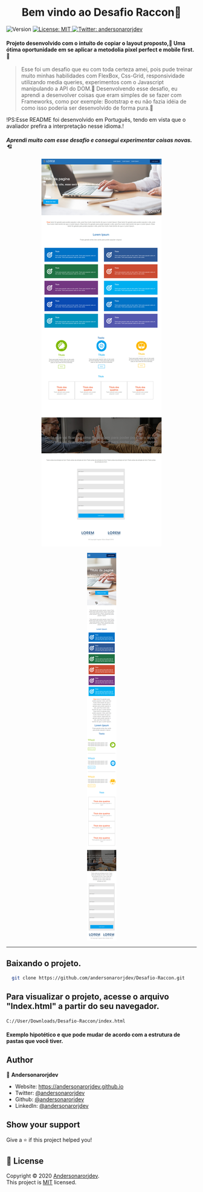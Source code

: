 <h1 align="center">Bem vindo ao Desafio Raccon👋</h1>
<p>
  <img alt="Version" src="https://img.shields.io/badge/version-0.1.0-blue.svg?cacheSeconds=2592000" />
  <a href="LICENSE" target="_blank">
    <img alt="License: MIT" src="https://img.shields.io/badge/License-MIT-yellow.svg" />
  </a>
  <a href="https://twitter.com/andersonarorjdev" target="_blank">
    <img alt="Twitter: andersonarorjdev" src="https://img.shields.io/twitter/follow/andersonarrjdev.svg?style=social" />
  </a>
</p>


<h4>Projeto desenvolvido com o intuíto de copiar o layout proposto,🌝 Uma ótima oportunidade em se aplicar a metodolia pixel perfect e mobile first.🤔</h4>

 
> Esse foi um desafio que eu com toda certeza amei, pois pude treinar muito minhas habilidades com FlexBox, Css-Grid, responsividade utilizando media queries, experimentos com o Javascript manipulando a API do DOM.🚀
> Desenvolvendo esse desafio, eu aprendi a desenvolver coisas que eram simples de se fazer com Frameworks, como por exemple: Bootstrap e eu não fazia idéia de como isso poderia ser desenvolvido de forma pura.🙋

!PS:Esse README foi desenvolvido em Portuguẽs, tendo em vista que o avaliador prefira a interpretação nesse idioma.!
#####  Aprendi muito com esse desafio e consegui experimentar coisas novas.💘

<p  align="center">
    <img src="./Screen/Desktop.jpg">
</p>

<p  align="center">
    <img src="./Screen/Mobile.png">
</p>

***

## Baixando o projeto.
```sh
  git clone https://github.com/andersonarorjdev/Desafio-Raccon.git
```

## Para visualizar o projeto, acesse o arquivo "Index.html" a partir do seu navegador.

```sh
C://User/Downloads/Desafio-Raccon/index.html
``` 
#### Exemplo hipotético e que pode mudar de acordo com a estrutura de pastas que você tiver.

## Author

👤 **Andersonarorjdev**

* Website: https://andersonarorjdev.github.io
* Twitter: [@andersonarorjdev](https://twitter.com/andersonarorjdev)
* Github: [@andersonarorjdev](https://github.com/andersonarorjdev)
* LinkedIn: [@andersonarorjdev](https://linkedin.com/in/andersonarorjdev)

## Show your support

Give a ⭐️ if this project helped you!

## 📝 License

Copyright © 2020 [Andersonarorjdev](https://github.com/andersonarorjdev).<br />
This project is [MIT](LICENSE) licensed.

